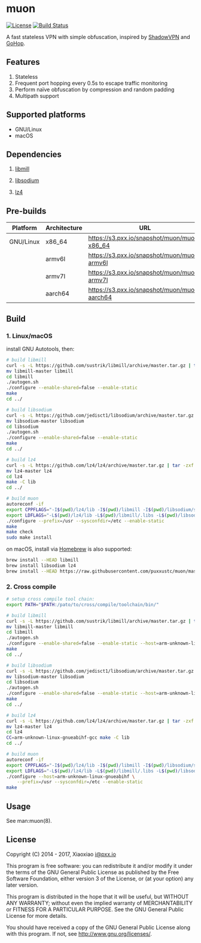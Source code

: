 # muon #

[![License](https://a.pxx.io/badge/badge/license-GPL%20v3.0-blue.svg)](https://www.gnu.org/licenses/gpl.html)
[![Build Status](https://ci.pxx.io/buildStatus/icon?job=muon)](https://ci.pxx.io/job/muon)

A fast stateless VPN with simple obfuscation, inspired by [ShadowVPN](https://github.com/clowwindy/ShadowVPN) and [GoHop](https://github.com/bigeagle/gohop).


## Features ##

1. Stateless
2. Frequent port hopping every 0.5s to escape traffic monitoring
3. Perform naïve obfuscation by compression and random padding
4. Multipath support

## Supported platforms ##

* GNU/Linux
* macOS

## Dependencies ##

1. [libmill](http://libmill.org/)

2. [libsodium](https://libsodium.org/)

3. [lz4](http://www.lz4.org/)



## Pre-builds ##

Platform  | Architecture | URL
----------|--------------|----
GNU/Linux | x86_64       | https://s3.pxx.io/snapshot/muon/muon-x86_64
&nbsp;    | armv6l       | https://s3.pxx.io/snapshot/muon/muon-armv6l
&nbsp;    | armv7l       | https://s3.pxx.io/snapshot/muon/muon-armv7l
&nbsp;    | aarch64      | https://s3.pxx.io/snapshot/muon/muon-aarch64

## Build ##

### 1. Linux/macOS ###

install GNU Autotools, then:

```bash
# build libmill
curl -s -L https://github.com/sustrik/libmill/archive/master.tar.gz | tar -zxf -
mv libmill-master libmill
cd libmill
./autogen.sh
./configure --enable-shared=false --enable-static
make
cd ../

# build libsodium
curl -s -L https://github.com/jedisct1/libsodium/archive/master.tar.gz | tar -zxf -
mv libsodium-master libsodium
cd libsodium
./autogen.sh
./configure --enable-shared=false --enable-static
make
cd ../

# build lz4
curl -s -L https://github.com/lz4/lz4/archive/master.tar.gz | tar -zxf -
mv lz4-master lz4
cd lz4
make -C lib
cd ../

# build muon
autoreconf -if
export CPPFLAGS="-I$(pwd)/lz4/lib -I$(pwd)/libmill -I$(pwd)/libsodium/src/libsodium/include"
export LDFLAGS="-L$(pwd)/lz4/lib -L$(pwd)/libmill/.libs -L$(pwd)/libsodium/src/libsodium/.libs"
./configure --prefix=/usr --sysconfdir=/etc --enable-static
make
make check
sudo make install
```

on macOS, install via [Homebrew](https://brew.sh/) is also supported:

```bash
brew install --HEAD libmill
brew install libsodium lz4
brew install --HEAD https://raw.githubusercontent.com/puxxustc/muon/master/contrib/homebrew/muon.rb
```


### 2. Cross compile ###

```bash
# setup cross compile tool chain:
export PATH="$PATH:/pato/to/cross/compile/toolchain/bin/"

# build libmill
curl -s -L https://github.com/sustrik/libmill/archive/master.tar.gz | tar -zxf -
mv libmill-master libmill
cd libmill
./autogen.sh
./configure --enable-shared=false --enable-static --host=arm-unknown-linux-gnueabihf
make
cd ../

# build libsodium
curl -s -L https://github.com/jedisct1/libsodium/archive/master.tar.gz | tar -zxf -
mv libsodium-master libsodium
cd libsodium
./autogen.sh
./configure --enable-shared=false --enable-static --host=arm-unknown-linux-gnueabihf
make
cd ../

# build lz4
curl -s -L https://github.com/lz4/lz4/archive/master.tar.gz | tar -zxf -
mv lz4-master lz4
cd lz4
CC=arm-unknown-linux-gnueabihf-gcc make -C lib
cd ../

# build muon
autoreconf -if
export CPPFLAGS="-I$(pwd)/lz4/lib -I$(pwd)/libmill -I$(pwd)/libsodium/src/libsodium/include"
export LDFLAGS="-L$(pwd)/lz4/lib -L$(pwd)/libmill/.libs -L$(pwd)/libsodium/src/libsodium/.libs"
./configure --host=arm-unknown-linux-gnueabihf \
    --prefix=/usr --sysconfdir=/etc --enable-static
make
```


## Usage ##

See man:muon(8).


## License ##

Copyright (C) 2014 - 2017, Xiaoxiao <i@pxx.io>

This program is free software: you can redistribute it and/or modify
it under the terms of the GNU General Public License as published by
the Free Software Foundation, either version 3 of the License, or
(at your option) any later version.

This program is distributed in the hope that it will be useful,
but WITHOUT ANY WARRANTY; without even the implied warranty of
MERCHANTABILITY or FITNESS FOR A PARTICULAR PURPOSE.  See the
GNU General Public License for more details.

You should have received a copy of the GNU General Public License
along with this program. If not, see <http://www.gnu.org/licenses/>.
